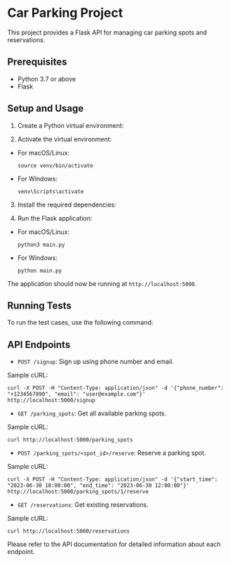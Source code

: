 # Car Parking Project

This project provides a Flask API for managing car parking spots and reservations.

## Prerequisites

- Python 3.7 or above
- Flask

## Setup and Usage

1. Create a Python virtual environment:


2. Activate the virtual environment:

- For macOS/Linux:

  ```
  source venv/bin/activate
  ```

- For Windows:

  ```
  venv\Scripts\activate
  ```

3. Install the required dependencies:


4. Run the Flask application:

- For macOS/Linux:

  ```
  python3 main.py
  ```

- For Windows:

  ```
  python main.py
  ```

The application should now be running at `http://localhost:5000`.

## Running Tests

To run the test cases, use the following command:


## API Endpoints

- `POST /signup`: Sign up using phone number and email.

Sample cURL: 

    curl -X POST -H "Content-Type: application/json" -d '{"phone_number": "+1234567890", "email": "user@example.com"}' http://localhost:5000/signup


- `GET /parking_spots`: Get all available parking spots.

Sample cURL:

    curl http://localhost:5000/parking_spots

- `POST /parking_spots/<spot_id>/reserve`: Reserve a parking spot.

Sample cURL:

    curl -X POST -H "Content-Type: application/json" -d '{"start_time": "2023-06-30 10:00:00", "end_time": "2023-06-30 12:00:00"}' http://localhost:5000/parking_spots/1/reserve


- `GET /reservations`: Get existing reservations.

Sample cURL:

    curl http://localhost:5000/reservations


Please refer to the API documentation for detailed information about each endpoint.
